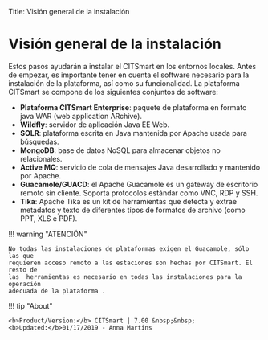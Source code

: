 Title: Visión general de la instalación

# Visión general de la instalación

Estos pasos ayudarán a instalar el CITSmart en los entornos locales. Antes de
empezar, es importante tener en cuenta el software necesario para la instalación de
la plataforma, así como su funcionalidad. La plataforma CITSmart se compone de los
siguientes conjuntos de software:


* **Plataforma CITSmart Enterprise**: paquete de plataforma en formato java WAR (web application ARchive).
* **Wildfly**: servidor de aplicación Java EE Web.
* **SOLR**: plataforma escrita en Java mantenida por Apache usada para búsquedas.
* **MongoDB**: base de datos NoSQL para almacenar objetos no relacionales.
* **Active MQ**: servicio de cola de mensajes Java desarrollado y mantenido por Apache.
* **Guacamole/GUACD**: el Apache Guacamole es un gateway de escritorio remoto sin cliente. Soporta
protocolos estándar como VNC, RDP y SSH.
* **Tika**: Apache Tika es un kit de herramientas que detecta y extrae metadatos y texto de
diferentes tipos de formatos de archivo (como PPT, XLS e PDF).

!!! warning "ATENCIÓN"

    No todas las instalaciones de plataformas exigen el Guacamole, sólo las que
    requieren acceso remoto a las estaciones son hechas por CITSmart. El resto de
    las  herramientas es necesario en todas las instalaciones para la operación
    adecuada de la plataforma .



!!! tip "About"

    <b>Product/Version:</b> CITSmart | 7.00 &nbsp;&nbsp;
    <b>Updated:</b>01/17/2019 - Anna Martins
